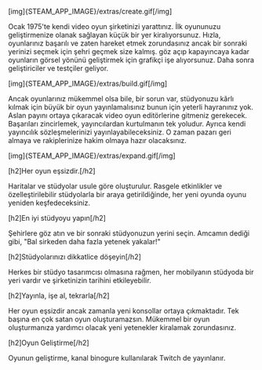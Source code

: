 [img]{STEAM_APP_IMAGE}/extras/create.gif[/img]

Ocak 1975'te kendi video oyun şirketinizi yarattınız. İlk oyununuzu geliştirmenize olanak sağlayan küçük bir yer kiralıyorsunuz. Hızla, oyunlarınız başarılı ve zaten hareket etmek zorundasınız ancak bir sonraki yerinizi seçmek için şehri geçmek size kalmış. göz açıp kapayıncaya kadar oyunların görsel yönünü geliştirmek için grafikçi işe alıyorsunuz. Daha sonra geliştiriciler ve testçiler geliyor.

[img]{STEAM_APP_IMAGE}/extras/build.gif[/img]

Ancak oyunlarınız mükemmel olsa bile, bir sorun var, stüdyonuzu kârlı kılmak için büyük bir oyun yayınlamalısınız bunun için yeterli hayranınız yok. Aslan payını ortaya çıkaracak video oyun editörlerine gitmeniz gerekecek. Başarıları zincirlemek, yayıncılardan kurtulmanın tek yoludur. Ayrıca kendi yayıncılık sözleşmelerinizi yayınlayabileceksiniz. O zaman pazarı geri almaya ve rakiplerinize hakim olmaya hazır olacaksınız.

[img]{STEAM_APP_IMAGE}/extras/expand.gif[/img]

[h2]Her oyun eşsizdir.[/h2]

Haritalar ve stüdyolar usule göre oluşturulur. Rasgele etkinlikler ve özelleştirilebilir stüdyolarla bir araya getirildiğinde, her yeni oyunda oyunu yeniden keşfedeceksiniz.

[h2]En iyi stüdyoyu yapın[/h2]

Şehirlere göz atın ve bir sonraki stüdyonuzun yerini seçin. Amcamın dediği gibi, "Bal sirkeden daha fazla yetenek yakalar!"

[h2]Stüdyolarınızı dikkatlice döşeyin[/h2]

Herkes bir stüdyo tasarımcısı olmasına rağmen, her mobilyanın stüdyoda bir yeri vardır ve şirketinizin tarihini etkileyebilir.

[h2]Yayınla, işe al, tekrarla[/h2]

Her oyun eşsizdir ancak zamanla yeni konsollar ortaya çıkmaktadır. Tek başına en çok satan oyun oluşturamazsın. Mükemmel bir oyun oluşturmanıza yardımcı olacak yeni yetenekler kiralamak zorundasınız.

[h2]Oyun Geliştirme[/h2]

Oyunun geliştirme, kanal binogure kullanılarak Twitch de yayınlanır.

